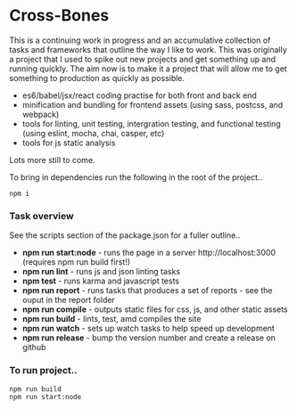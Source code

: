 # Cross-Bones

This is a continuing work in progress and an accumulative collection of tasks and frameworks that outline the way I like to work. This was originally a project that I used to spike out new projects and get something up and running quickly. The aim now is to make it a project that will allow me to get something to production as quickly as possible.

* es6/babel/jsx/react coding practise for both front and back end 
* minification and bundling for frontend assets (using sass, postcss, and webpack)
* tools for linting, unit testing, intergration testing, and functional testing (using eslint, mocha, chai, casper, etc)
* tools for js static analysis

Lots more still to come.

To bring in dependencies run the following in the root of the project..
```
npm i
```

### Task overview
See the scripts section of the package.json for a fuller outline..

* **npm run start:node** - runs the page in a server http://localhost:3000 (requires npm run build first!)
* **npm run lint** - runs js and json linting tasks
* **npm test** - runs karma and javascript tests
* **npm run report** - runs tasks that produces a set of reports - see the ouput in the report folder
* **npm run compile** - outputs static files for css, js, and other static assets
* **npm run build** - lints, test, amd compiles the site
* **npm run watch** - sets up watch tasks to help speed up development
* **npm run release** - bump the version number and create a release on github

### To run project..

```
npm run build
npm run start:node
```
